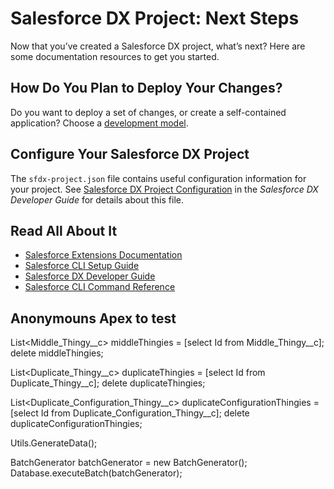 # Salesforce DX Project: Next Steps

Now that you’ve created a Salesforce DX project, what’s next? Here are some documentation resources to get you started.

## How Do You Plan to Deploy Your Changes?

Do you want to deploy a set of changes, or create a self-contained application? Choose a [development model](https://developer.salesforce.com/tools/vscode/en/user-guide/development-models).

## Configure Your Salesforce DX Project

The `sfdx-project.json` file contains useful configuration information for your project. See [Salesforce DX Project Configuration](https://developer.salesforce.com/docs/atlas.en-us.sfdx_dev.meta/sfdx_dev/sfdx_dev_ws_config.htm) in the _Salesforce DX Developer Guide_ for details about this file.

## Read All About It

- [Salesforce Extensions Documentation](https://developer.salesforce.com/tools/vscode/)
- [Salesforce CLI Setup Guide](https://developer.salesforce.com/docs/atlas.en-us.sfdx_setup.meta/sfdx_setup/sfdx_setup_intro.htm)
- [Salesforce DX Developer Guide](https://developer.salesforce.com/docs/atlas.en-us.sfdx_dev.meta/sfdx_dev/sfdx_dev_intro.htm)
- [Salesforce CLI Command Reference](https://developer.salesforce.com/docs/atlas.en-us.sfdx_cli_reference.meta/sfdx_cli_reference/cli_reference.htm)

## Anonymouns Apex to test

List<Middle_Thingy__c> middleThingies = [select Id from Middle_Thingy__c];
delete middleThingies;

List<Duplicate_Thingy__c> duplicateThingies = [select Id from Duplicate_Thingy__c];
delete duplicateThingies;

List<Duplicate_Configuration_Thingy__c> duplicateConfigurationThingies = [select Id from Duplicate_Configuration_Thingy__c];
delete duplicateConfigurationThingies;

Utils.GenerateData();

BatchGenerator batchGenerator = new BatchGenerator();
Database.executeBatch(batchGenerator);